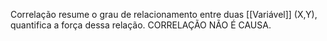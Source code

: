 Correlação resume o grau de relacionamento  entre duas [[Variável]] (X,Y), quantifica a força dessa relação.
CORRELAÇÃO NÃO É CAUSA.